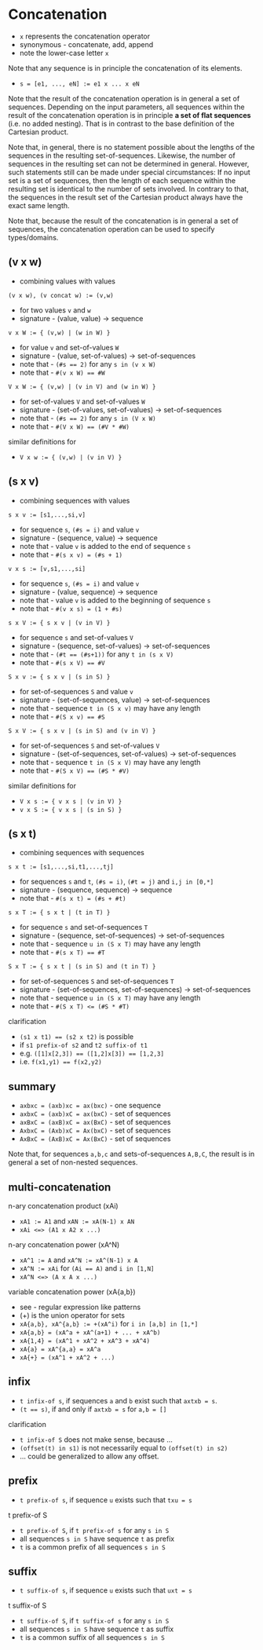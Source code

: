 
<!-- ======================================================================= -->
# Concatenation

* `x` represents the concatenation operator
* synonymous - concatenate, add, append
* note the lower-case letter `x`

Note that any sequence is in principle the concatenation of its elements.

* `s = [e1, ..., eN] := e1 x ... x eN`

Note that the result of the concatenation operation is in general a set of
sequences. Depending on the input parameters, all sequences within the result
of the concatenation operation is in principle **a set of flat sequences** (i.e.
no added nesting). That is in contrast to the base definition of the Cartesian
product.

Note that, in general, there is no statement possible about the lengths of the
sequences in the resulting set-of-sequences. Likewise, the number of sequences
in the resulting set can not be determined in general. However, such statements
still can be made under special circumstances: If no input set is a set of
sequences, then the length of each sequence within the resulting set is
identical to the number of sets involved. In contrary to that, the sequences
in the result set of the Cartesian product always have the exact same length.

Note that, because the result of the concatenation is in general a set of
sequences, the concatenation operation can be used to specify types/domains.

<!-- ======================================================================= -->
## (v x w)

* combining values with values

`(v x w), (v concat w) := (v,w)`

* for two values `v` and `w`
* signature - (value, value) -> sequence

`v x W := { (v,w) | (w in W) }`

* for value `v` and set-of-values `W`
* signature - (value, set-of-values) -> set-of-sequences
* note that - `(#s == 2)` for any `s in (v x W)`
* note that - `#(v x W) == #W`

`V x W := { (v,w) | (v in V) and (w in W) }`

* for set-of-values `V` and set-of-values `W`
* signature - (set-of-values, set-of-values) -> set-of-sequences
* note that - `(#s == 2)` for any `s in (V x W)`
* note that - `#(V x W) == (#V * #W)`

similar definitions for

* `V x w := { (v,w) | (v in V) }`

<!-- ======================================================================= -->
## (s x v)

* combining sequences with values

`s x v := [s1,...,si,v]`

* for sequence `s`, `(#s = i)` and value `v`
* signature - (sequence, value) -> sequence
* note that - value `v` is added to the end of sequence `s`
* note that - `#(s x v) = (#s + 1)`

`v x s := [v,s1,...,si]`

* for sequence `s`, `(#s = i)` and value `v`
* signature - (value, sequence) -> sequence
* note that - value `v` is added to the beginning of sequence `s`
* note that - `#(v x s) = (1 + #s)`

`s x V := { s x v | (v in V) }`

* for sequence `s` and set-of-values `V`
* signature - (sequence, set-of-values) -> set-of-sequences
* note that - `(#t == (#s+1))` for any `t in (s x V)`
* note that - `#(s x V) == #V`

`S x v := { s x v | (s in S) }`

* for set-of-sequences `S` and value `v`
* signature - (set-of-sequences, value) -> set-of-sequences
* note that - sequence `t in (S x v)` may have any length
* note that - `#(S x v) == #S`

`S x V := { s x v | (s in S) and (v in V) }`

* for set-of-sequences `S` and set-of-values `V`
* signature - (set-of-sequences, set-of-values) -> set-of-sequences
* note that - sequence `t in (S x V)` may have any length
* note that - `#(S x V) == (#S * #V)`

similar definitions for

* `V x s := { v x s | (v in V) }`
* `v x S := { v x s | (s in S) }`

<!-- ======================================================================= -->
## (s x t)

* combining sequences with sequences

`s x t := [s1,...,si,t1,...,tj]`

* for sequences `s` and `t`, `(#s = i)`, `(#t = j)` and `i,j in [0,*]`
* signature - (sequence, sequence) -> sequence
* note that - `#(s x t) = (#s + #t)`

`s x T := { s x t | (t in T) }`

* for sequence `s` and set-of-sequences `T`
* signature - (sequence, set-of-sequences) -> set-of-sequences
* note that - sequence `u in (S x T)` may have any length
* note that - `#(s x T) == #T`

`S x T := { s x t | (s in S) and (t in T) }`

* for set-of-sequences `S` and set-of-sequences `T`
* signature - (set-of-sequences, set-of-sequences) -> set-of-sequences
* note that - sequence `u in (S x T)` may have any length
* note that - `#(S x T) <= (#S * #T)`

clarification

* `(s1 x t1) == (s2 x t2)` is possible
* if `s1 prefix-of s2` and `t2 suffix-of t1`
* e.g. `([1]x[2,3]) == ([1,2]x[3]) == [1,2,3]`
* i.e. `f(x1,y1) == f(x2,y2)`

<!-- ======================================================================= -->
## summary

* `axbxc = (axb)xc = ax(bxc)` - one sequence
* `axbxC = (axb)xC = ax(bxC)` - set of sequences
* `axBxC = (axB)xC = ax(BxC)` - set of sequences
* `AxbxC = (Axb)xC = Ax(bxC)` - set of sequences
* `AxBxC = (AxB)xC = Ax(BxC)` - set of sequences

Note that, for sequences `a,b,c` and sets-of-sequences `A,B,C`,
the result is in general a set of non-nested sequences.

<!-- ======================================================================= -->
## multi-concatenation

n-ary concatenation product (xAi)

* `xA1 := A1` and `xAN := xA(N-1) x AN`
* `xAi <=> (A1 x A2 x ...)`

n-ary concatenation power (xA^N)

* `xA^1 := A` and `xA^N := xA^(N-1) x A`
* `xA^N := xAi` for `(Ai == A)` and `i in [1,N]`
* `xA^N <=> (A x A x ...)`

variable concatenation power (xA{a,b})

* see - regular expression like patterns
* (+) is the union operator for sets
* `xA{a,b}, xA^{a,b} := +(xA^i)` for `i in [a,b] in [1,*]`
* `xA{a,b} = (xA^a + xA^(a+1) + ... + xA^b)`
* `xA{1,4} = (xA^1 + xA^2 + xA^3 + xA^4)`
* `xA{a} = xA^{a,a} = xA^a`
* `xA{+} = (xA^1 + xA^2 + ...)`

<!-- ======================================================================= -->
## infix

* `t infix-of s`, if sequences `a` and `b` exist such that `axtxb = s`.
* `(t == s)`, if and only if `axtxb = s` for `a,b = []`

clarification

* `t infix-of S` does not make sense, because ...
* `(offset(t) in s1)` is not necessarily equal to `(offset(t) in s2)`
* ... could be generalized to allow any offset.

<!-- ======================================================================= -->
## prefix

* `t prefix-of s`, if sequence `u` exists such that `txu = s`

t prefix-of S

* `t prefix-of S`, if `t prefix-of s` for any `s in S`
* all sequences `s in S` have sequence `t` as prefix
* `t` is a common prefix of all sequences `s in S`

<!-- ======================================================================= -->
## suffix

* `t suffix-of s`, if sequence `u` exists such that `uxt = s`

t suffix-of S

* `t suffix-of S`, if `t suffix-of s` for any `s in S`
* all sequences `s in S` have sequence `t` as suffix
* `t` is a common suffix of all sequences `s in S`
